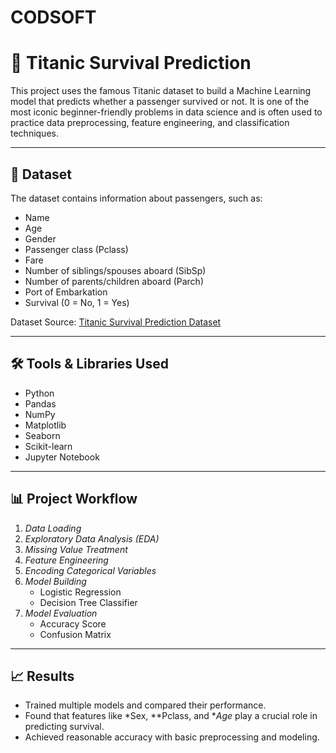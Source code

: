 # CODSOFT
# 🚢 Titanic Survival Prediction

This project uses the famous Titanic dataset to build a Machine Learning model that predicts whether a passenger survived or not. It is one of the most iconic beginner-friendly problems in data science and is often used to practice data preprocessing, feature engineering, and classification techniques.

---

## 📁 Dataset

The dataset contains information about passengers, such as:
- Name
- Age
- Gender
- Passenger class (Pclass)
- Fare
- Number of siblings/spouses aboard (SibSp)
- Number of parents/children aboard (Parch)
- Port of Embarkation
- Survival (0 = No, 1 = Yes)

Dataset Source: [Titanic Survival Prediction Dataset](https://www.kaggle.com/datasets/yasserh/titanic-dataset)  

---

## 🛠 Tools & Libraries Used

- Python
- Pandas
- NumPy
- Matplotlib
- Seaborn
- Scikit-learn
- Jupyter Notebook

---

## 📊 Project Workflow

1. *Data Loading*
2. *Exploratory Data Analysis (EDA)*
3. *Missing Value Treatment*
4. *Feature Engineering*
5. *Encoding Categorical Variables*
6. *Model Building*
   - Logistic Regression
   - Decision Tree Classifier
7. *Model Evaluation*
   - Accuracy Score
   - Confusion Matrix

---

## 📈 Results

- Trained multiple models and compared their performance.
- Found that features like *Sex, **Pclass, and **Age* play a crucial role in predicting survival.
- Achieved reasonable accuracy with basic preprocessing and modeling.
